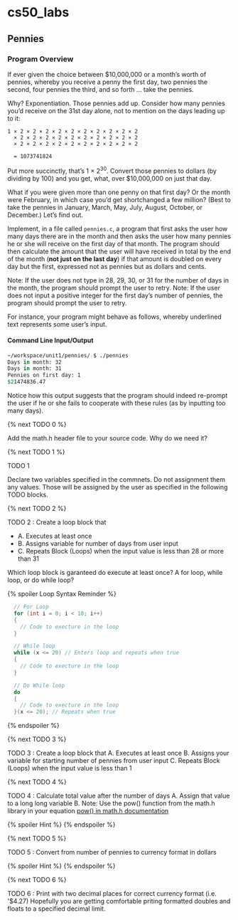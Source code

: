# cs50_labs
## Pennies

### Program Overview

If ever given the choice between $10,000,000 or a month’s worth of pennies, whereby you receive a penny the first day, two pennies the second, four pennies the third, and so forth … take the pennies. 

Why? Exponentiation. Those pennies add up. Consider how many pennies you’d receive on the 31st day alone, not to mention on the days leading up to it:

```
1 × 2 × 2 × 2 × 2 × 2 × 2 × 2 × 2 × 2 × 2
  × 2 × 2 × 2 × 2 × 2 × 2 × 2 × 2 × 2 × 2
  × 2 × 2 × 2 × 2 × 2 × 2 × 2 × 2 × 2 × 2

  = 1073741824
 ```

Put more succinctly, that’s 1 × 2<sup>30</sup>. Convert those pennies to dollars (by dividing by 100) and you get, what, over $10,000,000 on just that day. 

What if you were given more than one penny on that first day? Or the month were February, in which case you’d get shortchanged a few million? (Best to take the pennies in January, March, May, July, August, October, or December.) Let’s find out.

Implement, in a file called `pennies.c`, a program that first asks the user how many days there are in the month and then asks the user how many pennies he or she will receive on the first day of that month. The program should then calculate the amount that the user will have received in total by the end of the month (**not just on the last day**) if that amount is doubled on every day but the first, expressed not as pennies but as dollars and cents. 

Note: If the user does not type in 28, 29, 30, or 31 for the number of days in the month, the program should prompt the user to retry. Note: If the user does not input a positive integer for the first day’s number of pennies, the program should prompt the user to retry.

For instance, your program might behave as follows, whereby underlined text represents some user’s input.

#### Command Line Input/Output 

```csh
~/workspace/unit1/pennies/ $ ./pennies
Days in month: 32
Days in month: 31
Pennies on first day: 1
$21474836.47
```
Notice how this output suggests that the program should indeed re-prompt the user if he or she fails to cooperate with these rules (as by inputting too many days).

{% next TODO 0 %}

Add the math.h header file to your source code. Why do we need it? 

{% next TODO 1 %}

TODO 1

Declare two variables specified in the commnets. Do not assignment them any values. Those will be assigned by the user as specified in the following TODO blocks. 

{% next TODO 2 %}

TODO 2 : Create a loop block that
  - A. Executes at least once
  - B. Assigns variable for number of days from user input 
  - C. Repeats Block (Loops) when the input value is less than 28 or more than 31
  
Which loop block is garanteed do execute at least once? A for loop, while loop, or do while loop?

{% spoiler Loop Syntax Reminder %}

```c
  // For Loop
  for (int i = 0; i < 10; i++)
  {
    // Code to execture in the loop 
  }
```

```c
  // While loop 
  while (x <= 20) // Enters loop and repeats when true 
  {
    // Code to execture in the loop 
  }
```

```c
  // Do While loop 
  do 
  {
    // Code to execture in the loop 
  }(x <= 20); // Repeats when true 
```

{% endspoiler %}

{% next TODO 3 %}

TODO 3 : Create a loop block that
  A. Executes at least once
  B. Assigns your variable for starting number of pennies from user input 
  C. Repeats Block (Loops) when the input value is less than 1

{% next TODO 4 %}

TODO 4 : Calculate total value after the number of days
 A. Assign that value to a long long variable 
 B. Note: Use the pow() function from the math.h library in your equation
 [pow() in math.h documentation](https://reference.cs50.net/math/pow)

{% spoiler Hint %}
{% endspoiler %}

{% next TODO 5 %}

TODO 5 : Convert from number of pennies to currency format in dollars

{% spoiler Hint %}
{% endspoiler %}

{% next TODO 6 %}

TODO 6 : Print with two decimal places for correct currency format (i.e. '$4.27)
Hopefully you are getting comfortable priting formatted doubles and floats to a specified decimal limit. 


